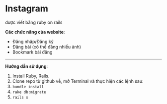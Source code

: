 ﻿# Instagram

 được viết bằng ruby on rails

**Các chức năng của website**:
  - Đăng nhập/Đăng ký
  - Đăng bài (có thể đăng nhiều ảnh)
  - Bookmark bài đăng
---
**Hướng dẫn sử dụng**:
1. Install Ruby, Rails.
2. Clone repo từ github về, mở Terminal và thực hiện các lệnh sau:
3. `bundle install`
4. `rake db:migrate`
5. `rails s`
